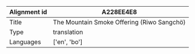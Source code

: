 |Alignment id | A228EE4E8
| --- | --- 
|Title | The Mountain Smoke Offering (Riwo Sangchö) 
|Type | translation
|Languages | ['en', 'bo']
